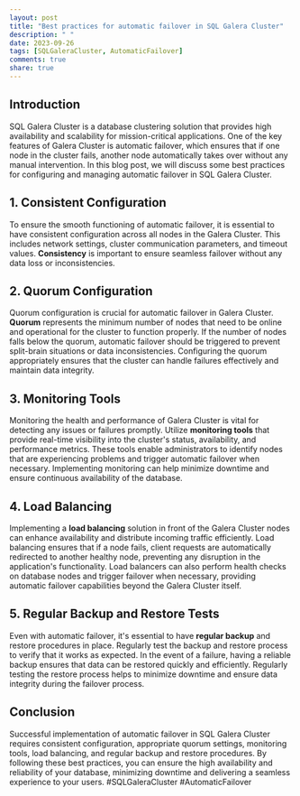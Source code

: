 ```yaml
---
layout: post
title: "Best practices for automatic failover in SQL Galera Cluster"
description: " "
date: 2023-09-26
tags: [SQLGaleraCluster, AutomaticFailover]
comments: true
share: true
---
```


## Introduction
SQL Galera Cluster is a database clustering solution that provides high availability and scalability for mission-critical applications. One of the key features of Galera Cluster is automatic failover, which ensures that if one node in the cluster fails, another node automatically takes over without any manual intervention. In this blog post, we will discuss some best practices for configuring and managing automatic failover in SQL Galera Cluster.

## 1. Consistent Configuration
To ensure the smooth functioning of automatic failover, it is essential to have consistent configuration across all nodes in the Galera Cluster. This includes network settings, cluster communication parameters, and timeout values. **Consistency** is important to ensure seamless failover without any data loss or inconsistencies.

## 2. Quorum Configuration
Quorum configuration is crucial for automatic failover in Galera Cluster. **Quorum** represents the minimum number of nodes that need to be online and operational for the cluster to function properly. If the number of nodes falls below the quorum, automatic failover should be triggered to prevent split-brain situations or data inconsistencies. Configuring the quorum appropriately ensures that the cluster can handle failures effectively and maintain data integrity.

## 3. Monitoring Tools
Monitoring the health and performance of Galera Cluster is vital for detecting any issues or failures promptly. Utilize **monitoring tools** that provide real-time visibility into the cluster's status, availability, and performance metrics. These tools enable administrators to identify nodes that are experiencing problems and trigger automatic failover when necessary. Implementing monitoring can help minimize downtime and ensure continuous availability of the database.

## 4. Load Balancing
Implementing a **load balancing** solution in front of the Galera Cluster nodes can enhance availability and distribute incoming traffic efficiently. Load balancing ensures that if a node fails, client requests are automatically redirected to another healthy node, preventing any disruption in the application's functionality. Load balancers can also perform health checks on database nodes and trigger failover when necessary, providing automatic failover capabilities beyond the Galera Cluster itself.

## 5. Regular Backup and Restore Tests
Even with automatic failover, it's essential to have **regular backup** and restore procedures in place. Regularly test the backup and restore process to verify that it works as expected. In the event of a failure, having a reliable backup ensures that data can be restored quickly and efficiently. Regularly testing the restore process helps to minimize downtime and ensure data integrity during the failover process.

## Conclusion
Successful implementation of automatic failover in SQL Galera Cluster requires consistent configuration, appropriate quorum settings, monitoring tools, load balancing, and regular backup and restore procedures. By following these best practices, you can ensure the high availability and reliability of your database, minimizing downtime and delivering a seamless experience to your users. #SQLGaleraCluster #AutomaticFailover